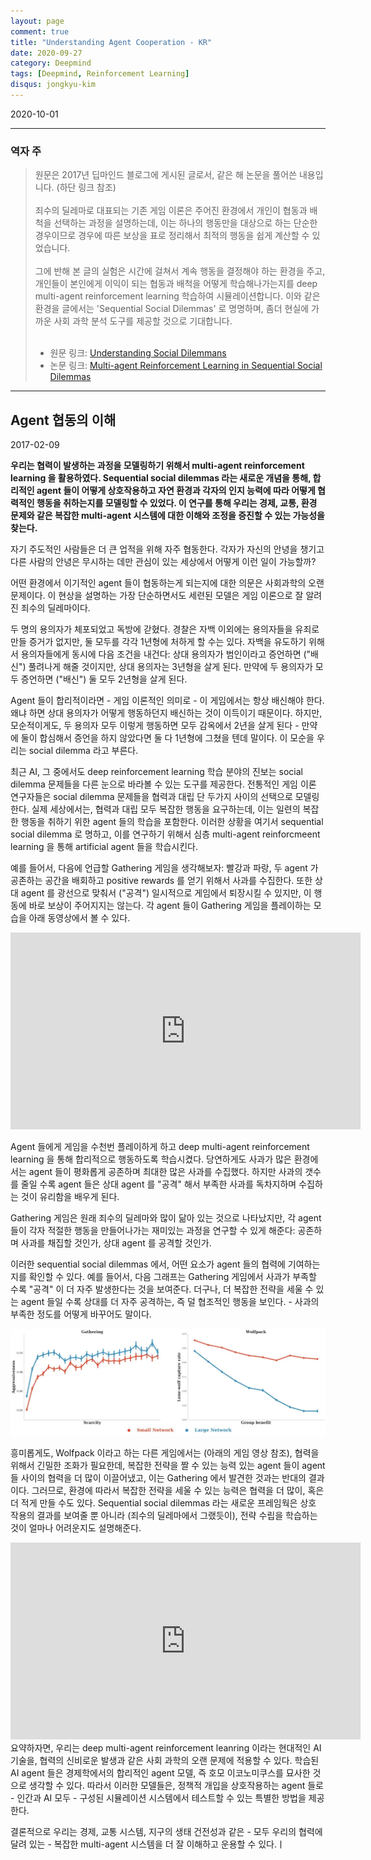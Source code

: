 ```yaml
---
layout: page
comment: true
title: "Understanding Agent Cooperation - KR"
date: 2020-09-27
category: Deepmind
tags: [Deepmind, Reinforcement Learning]
disqus: jongkyu-kim
---
```

2020-10-01

---
### 역자 주 <br>
> 원문은 2017년 딥마인드 블로그에 게시된 글로서, 같은 해 논문을 풀어쓴 내용입니다. (하단 링크 참조) <br><br>
> 죄수의 딜레마로 대표되는 기존 게임 이론은 주어진 환경에서 개인이 협동과 배척을 선택하는 과정을 설명하는데, 이는 하나의 행동만을 대상으로 하는 단순한 경우이므로 경우에 따른 보상을 표로 정리해서 최적의 행동을 쉽게 계산할 수 있었습니다. <br> <br>
> 그에 반해 본 글의 실험은 시간에 걸쳐서 계속 행동을 결정해야 하는 환경을 주고, 개인들이 본인에게 이익이 되는 협동과 배척을 어떻게 학습해나가는지를 deep multi-agent reinforcement learning 학습하여 시뮬레이션합니다. 이와 같은 환경을 글에서는 'Sequential Social Dilemmas' 로 명명하며, 좀더 현실에 가까운 사회 과학 분석 도구를 제공할 것으로 기대합니다. <br> <br>
> - 원문 링크: [Understanding Social Dilemmans](https://deepmind.com/blog/article/understanding-agent-cooperation) <br>
> - 논문 링크: [Multi-agent Reinforcement Learning in Sequential Social Dilemmas](https://arxiv.org/abs/1702.03037)
---

## Agent 협동의 이해

2017-02-09

__우리는 협력이 발생하는 과정을 모델링하기 위해서 multi-agent reinforcement learning 을 활용하였다. Sequential social dilemmas 라는 새로운 개념을 통해, 합리적인 agent 들이 어떻게 상호작용하고 자연 환경과 각자의 인지 능력에 따라 어떻게 협력적인 행동을 취하는지를 모델링할 수 있었다. 이 연구를 통해 우리는 경제, 교통, 환경 문제와 같은 복잡한 multi-agent 시스템에 대한 이해와 조정을 증진할 수 있는 가능성을 찾는다.__


자기 주도적인 사람들은 더 큰 업적을 위해 자주 협동한다. 각자가 자신의 안녕을 챙기고 다른 사람의 안녕은 무시하는 데만 관심이 있는 세상에서 어떻게 이런 일이 가능할까?

어떤 환경에서 이기적인 agent 들이 협동하는게 되는지에 대한 의문은 사회과학의 오랜 문제이다. 이 현상을 설명하는 가장 단순하면서도 세련된 모델은 게임 이론으로 잘 알려진 죄수의 딜레마이다.

두 명의 용의자가 체포되었고 독방에 갇혔다. 경찰은 자백 이외에는 용의자들을 유죄로 만들 증거가 없지만, 둘 모두를 각각 1년형에 처하게 할 수는 있다. 자백을 유도하기 위해서 용의자들에게 동시에 다음 조건을 내건다: 상대 용의자가 범인이라고 증언하면 ("배신") 풀려나게 해줄 것이지만, 상대 용의자는 3년형을 살게 된다. 만약에 두 용의자가 모두 증언하면 ("배신") 둘 모두 2년형을 살게 된다.

Agent 들이 합리적이라면 - 게임 이론적인 의미로 - 이 게임에서는 항상 배신해야 한다. 왜냐 하면 상대 용의자가 어떻게 행동하던지 배신하는 것이 이득이기 때문이다. 하지만, 모순적이게도, 두 용의자 모두 이렇게 행동하면 모두 감옥에서 2년을 살게 된다 - 만약에 둘이 합심해서 증언을 하지 않았다면 둘 다 1년형에 그쳤을 텐데 말이다. 이 모순을 우리는 social dilemma 라고 부른다.

최근 AI, 그 중에서도 deep reinforcement learning 학습 분야의 진보는 social dilemma 문제들을 다른 눈으로 바라볼 수 있는 도구를 제공한다. 전통적인 게임 이론 연구자들은 social dilemma 문제들을 협력과 대립 단 두가지 사이의 선택으로 모델링한다. 실제 세상에서는, 협력과 대립 모두 복잡한 행동을 요구하는데, 이는 일련의 복잡한 행동을 취하기 위한 agent 들의 학습을 포함한다. 이러한 상황을 여기서 sequential social dilemma 로 명하고, 이를 연구하기 위해서 심층 multi-agent reinforcmeent learning 을 통해 artificial agent 들을 학습시킨다.

예를 들어서, 다음에 언급할 Gathering 게임을 생각해보자: 빨강과 파랑, 두 agent 가 공존하는 공간을 배회하고 positive rewards 를 얻기 위해서 사과를 수집한다. 또한 상대 agent 를 광선으로 맞춰서 ("공격") 일시적으로 게임에서 퇴장시킬 수 있지만, 이 행동에 바로 보상이 주어지지는 않는다. 각 agent 들이  Gathering 게임을 플레이하는 모습을 아래 동영상에서 볼 수 있다.

<iframe width="560" height="315" src="https://www.youtube.com/embed/DguzKGCw-Qg" frameborder="0" allow="accelerometer; autoplay; clipboard-write; encrypted-media; gyroscope; picture-in-picture" allowfullscreen></iframe>
<br>

Agent 들에게 게임을 수천번 플레이하게 하고 deep multi-agent reinforcement learning 을 통해 합리적으로 행동하도록 학습시켰다. 당연하게도 사과가 많은 환경에서는 agent 들이 평화롭게 공존하며 최대한 많은 사과를 수집했다. 하지만 사과의 갯수를 줄일 수록 agent 들은 상대 agent 를 "공격" 해서 부족한 사과를 독차지하며 수집하는 것이 유리함을 배우게 된다.

Gathering 게임은 원래 죄수의 딜레마와 많이 닮아 있는 것으로 나타났지만, 각 agent 들이 각자 적절한 행동을 만들어나가는 재미있는 과정을 연구할 수 있게 해준다: 공존하며 사과를 채집할 것인가, 상대 agent 를 공격할 것인가.

이러한 sequential social dilemmas 에서, 어떤 요소가 agent 들의 협력에 기여하는지를 확인할 수 있다. 예를 들어서, 다음 그래프는 Gathering 게임에서 사과가 부족할 수록 "공격" 이 더 자주 발생한다는 것을 보여준다. 더구나, 더 복잡한 전략을 세울 수 있는 agent 들일 수록 상대를 더 자주 공격하는, 즉 덜 협조적인 행동을 보인다. - 사과의 부족한 정도를 어떻게 바꾸어도 말이다.

<img src='../img/2020-09-27-Understanding_Agent_Cooperation_01.jpg' alt='fig.1' width=800 />


흥미롭게도, Wolfpack 이라고 하는 다른 게임에서는 (아래의 게임 영상 참조), 협력을 위해서 긴밀한 조화가 필요한데, 복잡한 전략을 짤 수 있는 능력 있는 agent 들이 agent 들 사이의 협력을 더 많이 이끌어냈고, 이는 Gathering 에서 발견한 것과는 반대의 결과이다. 그러므로, 환경에 따라서 복잡한 전략을 세울 수 있는 능력은 협력을 더 많이, 혹은 더 적게 만들 수도 있다. Sequential social dilemmas 라는 새로운 프레임웍은 상호 작용의 결과를 보여줄 뿐 아니라 (죄수의 딜레마에서 그랬듯이), 전략 수립을 학습하는 것이 얼마나 어려운지도 설명해준다.



<iframe width="560" height="315" src="https://www.youtube.com/embed/C0M1IXASXh4" frameborder="0" allow="accelerometer; autoplay; clipboard-write; encrypted-media; gyroscope; picture-in-picture" allowfullscreen></iframe>


<br>
요약하자면, 우리는 deep multi-agent reinforcement leanring 이라는 현대적인 AI 기술을, 협력의 신비로운 발생과 같은 사회 과학의 오랜 문제에 적용할 수 있다. 학습된 AI agent 들은 경제학에서의 합리적인 agent 모델, 즉 호모 이코노미쿠스를 묘사한 것으로 생각할 수 있다. 따라서 이러한 모델들은, 정책적 개입을 상호작용하는 agent 들로 - 인간과 AI 모두 - 구성된 시뮬레이션 시스템에서 테스트할 수 있는 특별한 방법을 제공한다. 

결론적으로 우리는 경제, 교통 시스템, 지구의 생태 건전성과 같은 - 모두 우리의 협력에 달려 있는 - 복잡한 multi-agent 시스템을 더 잘 이해하고 운용할 수 있다.ㅣ